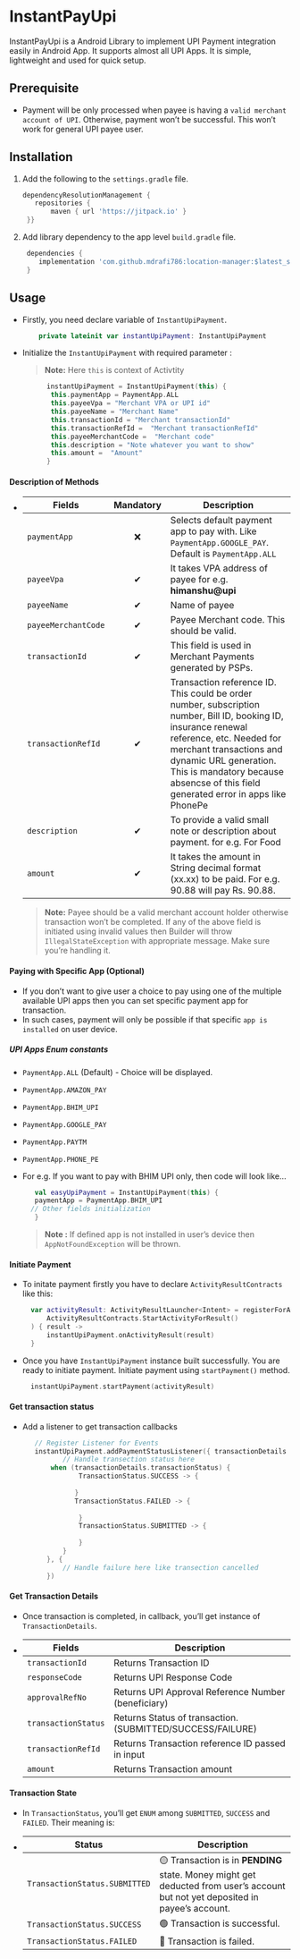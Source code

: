 # **InstantPayUpi**

InstantPayUpi is a  Android Library to implement UPI Payment integration easily in Android App. It supports almost all UPI Apps. It is simple, lightweight and used for quick setup. 

## Prerequisite
* Payment will be only processed when payee is having a `valid merchant account of UPI`.
 Otherwise, payment won’t be successful. This won’t work for general UPI payee user.

## Installation
1. Add the following to the `settings.gradle` file.
   ```gradle
   dependencyResolutionManagement {
      repositories {
          maven { url 'https://jitpack.io' }
    }}
   ```
2. Add library dependency to the app level `build.gradle` file.
   ```gradle
    dependencies {
	   implementation 'com.github.mdrafi786:location-manager:$latest_stable_version'
	}
   ```

## Usage
* Firstly, you need declare variable of `InstantUpiPayment`.

  ```kotlin
      private lateinit var instantUpiPayment: InstantUpiPayment
  ```
* Initialize the `InstantUpiPayment` with required parameter :
  > **Note:** Here `this` is context of Activtity

  ```kotlin
        instantUpiPayment = InstantUpiPayment(this) {
         this.paymentApp = PaymentApp.ALL
         this.payeeVpa = "Merchant VPA or UPI id"
         this.payeeName = "Merchant Name"
         this.transactionId = "Merchant transactionId"
         this.transactionRefId =  "Merchant transactionRefId"
         this.payeeMerchantCode =  "Merchant code"
         this.description = "Note whatever you want to show"
         this.amount =  "Amount"
        }
  ```
#### Description of Methods
  
  * | Fields  | Mandatory | Description |
    | ------- | :---------:| ------------|
    | `paymentApp`  |  ❌   | Selects default payment app to pay with.  Like  `PaymentApp.GOOGLE_PAY`. Default is `PaymentApp.ALL`|
    | `payeeVpa`  | ✔  | It takes VPA address of payee for e.g. **himanshu@upi**  |
    | `payeeName`  | ✔  | Name of payee  |
    | `payeeMerchantCode` | ✔ | Payee Merchant code. This should be valid. |
    | `transactionId`  | ✔  | This field is used in Merchant Payments generated by PSPs.  |
    | `transactionRefId`  | ✔  | Transaction reference ID. This could be order number, subscription number, Bill ID, booking ID, insurance renewal reference, etc. Needed for merchant transactions and dynamic URL generation. This is mandatory because absencse of this field generated error in apps like PhonePe  |
    | `description`  | ✔  | To provide a valid small note or description about payment. for e.g. For Food  |
    | `amount`  | ✔  | It takes the amount in String decimal format (xx.xx) to be paid. For e.g. 90.88 will pay Rs. 90.88.  |
  
    >**Note:** Payee should be a valid merchant account holder otherwise transaction won’t be completed. If any of the above field is initiated using invalid values then Builder will throw `IllegalStateException` with appropriate message. Make sure you’re handling it. 
  
#### Paying with Specific App (Optional)
* If you don’t want to give user a choice to pay using one of the multiple available UPI apps then you can set specific payment app for transaction.
* In such cases, payment will only be possible if that specific `app is installed` on user device.

##### UPI Apps Enum constants
* `PaymentApp.ALL` (Default) - Choice will be displayed.
* `PaymentApp.AMAZON_PAY`
* `PaymentApp.BHIM_UPI`
* `PaymentApp.GOOGLE_PAY`
* `PaymentApp.PAYTM`
* `PaymentApp.PHONE_PE`

* For e.g. If you want to pay with BHIM UPI only, then code will look like…
  ```kotlin
     val easyUpiPayment = InstantUpiPayment(this) {
     paymentApp = PaymentApp.BHIM_UPI
    // Other fields initialization
     }
  ```
  > **Note :** If defined app is not installed in user’s device then `AppNotFoundException`       will be thrown.

#### Initiate Payment
* To initate payment firstly you have to declare `ActivityResultContracts` like this:
  ```kotlin
    var activityResult: ActivityResultLauncher<Intent> = registerForActivityResult(
        ActivityResultContracts.StartActivityForResult()
    ) { result ->
        instantUpiPayment.onActivityResult(result)
    }
  ```
* Once you have `InstantUpiPayment` instance built successfully. You are ready to initiate payment. Initiate payment using `startPayment()` method.
  ```kotlin
    instantUpiPayment.startPayment(activityResult)
  ```
#### Get transaction status
* Add a listener to get transaction callbacks
  ```kotlin
     // Register Listener for Events
     instantUpiPayment.addPaymentStatusListener({ transactionDetails ->
            // Handle transection status here
         when (transactionDetails.transactionStatus) {
                TransactionStatus.SUCCESS -> {
                        
               }
               TransactionStatus.FAILED -> {
                        
                }
                TransactionStatus.SUBMITTED -> {
        
                }
            }
        }, {
            // Handle failure here like transection cancelled
        })
  ```
#### Get Transaction Details
 * Once transaction is completed, in callback, you’ll get instance of `TransactionDetails`.
 
 * | Fields  | Description |
    | ------- | ------------|
    | `transactionId`  | Returns Transaction ID|
    | `responseCode`  | Returns UPI Response Code |
    | `approvalRefNo` | Returns UPI Approval Reference Number (beneficiary) |
    | `transactionStatus` | Returns Status of transaction.(SUBMITTED/SUCCESS/FAILURE) |
    | `transactionRefId` | Returns Transaction reference ID passed in input |
    | `amount` | Returns Transaction amount |

#### Transaction State
* In `TransactionStatus`, you’ll get `ENUM` among `SUBMITTED`, `SUCCESS` and `FAILED`. Their meaning is:

*   | Status | Description |
    | ------- | ------------|
    | `TransactionStatus.SUBMITTED`  | 🟡 Transaction is in **PENDING** state. Money might get deducted from user’s account but not yet deposited in payee’s account.|
    | `TransactionStatus.SUCCESS`  | 🟢 Transaction is successful. |
    | `TransactionStatus.FAILED` | 🔴 Transaction is failed. |
